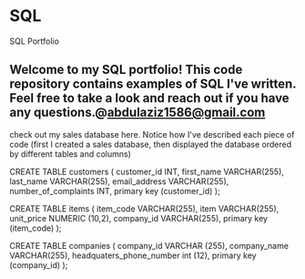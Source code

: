 # SQL
SQL Portfolio
## Welcome to my SQL portfolio! This code repository contains examples of SQL I've written. Feel free to take a look and reach out if you have any questions.@abdulaziz1586@gmail.com
check out my sales database here. Notice how I've described each piece of code (first I created a sales database, then displayed the database ordered by different tables and columns) 





CREATE TABLE customers
(
   customer_id INT,
   first_name VARCHAR(255),
   last_name VARCHAR(255),
   email_address VARCHAR(255),
   number_of_complaints INT,
   primary key (customer_id)
);   



CREATE TABLE items
(
   item_code VARCHAR(255),
   item VARCHAR(255),
   unit_price NUMERIC (10,2),
   company_id VARCHAR(255),
   primary key (item_code)
);





CREATE TABLE companies
(
  company_id VARCHAR (255),
  company_name VARCHAR(255),
  headquaters_phone_number int (12),
  primary key (company_id)
);
